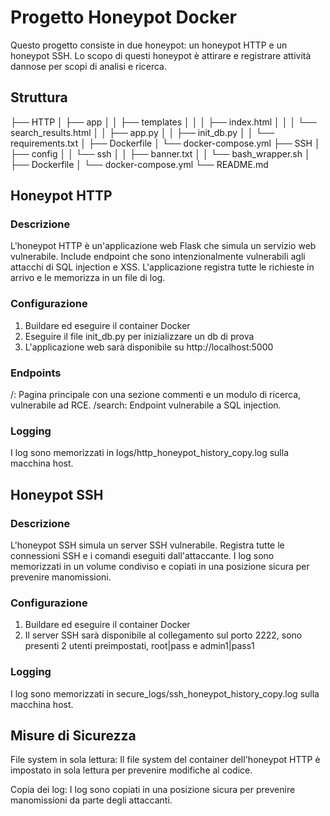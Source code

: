 # Progetto Honeypot Docker
Questo progetto consiste in due honeypot: un honeypot HTTP e un honeypot SSH. Lo scopo di questi honeypot è attirare e registrare attività dannose per scopi di analisi e ricerca.

## Struttura
├── HTTP
│ ├── app 
│ │ ├── templates 
│ │ │ ├── index.html 
│ │ │ └── search_results.html 
│ │ ├── app.py 
│ │ ├── init_db.py 
│ │ └── requirements.txt 
│ ├── Dockerfile 
│ └── docker-compose.yml 
├── SSH 
│ ├── config 
│ │ └── ssh 
│ │ ├── banner.txt 
│ │ └── bash_wrapper.sh 
│ ├── Dockerfile 
│ └── docker-compose.yml 
└── README.md

## Honeypot HTTP

### Descrizione
L'honeypot HTTP è un'applicazione web Flask che simula un servizio web vulnerabile. Include endpoint che sono intenzionalmente vulnerabili agli attacchi di SQL injection e XSS. L'applicazione registra tutte le richieste in arrivo e le memorizza in un file di log.

### Configurazione
1. Buildare ed eseguire il container Docker
2. Eseguire il file init_db.py per inizializzare un db di prova
3. L'applicazione web sarà disponibile su http://localhost:5000

### Endpoints
/: Pagina principale con una sezione commenti e un modulo di ricerca, vulnerabile ad RCE.
/search: Endpoint vulnerabile a SQL injection.

### Logging
I log sono memorizzati in logs/http_honeypot_history_copy.log sulla macchina host.

## Honeypot SSH

### Descrizione
L'honeypot SSH simula un server SSH vulnerabile. Registra tutte le connessioni SSH e i comandi eseguiti dall'attaccante. I log sono memorizzati in un volume condiviso e copiati in una posizione sicura per prevenire manomissioni.

### Configurazione
1. Buildare ed eseguire il container Docker
2. Il server SSH sarà disponibile al collegamento sul porto 2222, sono presenti 2 utenti preimpostati, root|pass e admin1|pass1

### Logging
I log sono memorizzati in secure_logs/ssh_honeypot_history_copy.log sulla macchina host.

## Misure di Sicurezza
File system in sola lettura: Il file system del container dell'honeypot HTTP è impostato in sola lettura per prevenire modifiche al codice.

Copia dei log: I log sono copiati in una posizione sicura per prevenire manomissioni da parte degli attaccanti.
